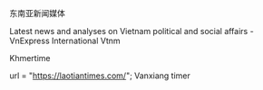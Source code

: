 东南亚新闻媒体

Latest news and analyses on Vietnam political and social affairs - VnExpress International
Vtnm

Khmertime

   url = "https://laotiantimes.com/";
Vanxiang timer
